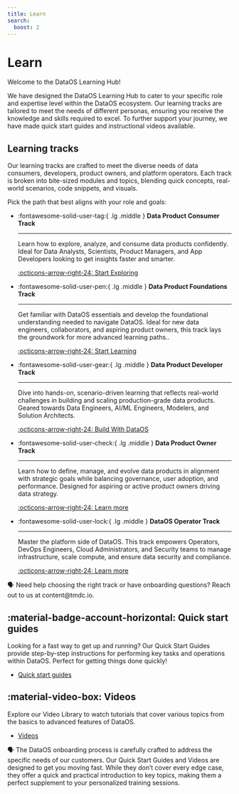 ```yaml
---
title: Learn
search:
  boost: 2
---
```


# Learn


Welcome to the DataOS Learning Hub!

We have designed the DataOS Learning Hub to cater to your specific role and expertise level within the DataOS ecosystem. Our learning tracks are tailored to meet the needs of different personas, ensuring you receive the knowledge and skills required to excel. To further support your journey, we have made quick start guides and instructional videos available. 

## Learning tracks 

Our learning tracks are crafted to meet the diverse needs of data consumers, developers, product owners, and platform operators. Each track is broken into bite-sized modules and topics, blending quick concepts, real-world scenarios, code snippets, and visuals. 

Pick the path that best aligns with your role and goals:

<div class= "grid cards" markdown>

-   :fontawesome-solid-user-tag:{ .lg .middle } **Data Product Consumer Track**

    ---

    Learn how to explore, analyze, and consume data products confidently. Ideal for Data Analysts, Scientists, Product Managers, and App Developers looking to get insights faster and smarter.

    [:octicons-arrow-right-24: Start Exploring](/learn_new/about_dp_consumer_track/)

-   :fontawesome-solid-user-pen:{ .lg .middle } **Data Product Foundations Track**

    ---

    Get familiar with DataOS essentials and develop the foundational understanding needed to navigate DataOS. Ideal for new data engineers, collaborators, and aspiring product owners, this track lays the groundwork for more advanced learning paths..


    [:octicons-arrow-right-24: Start Learning](/learn_new/about_dp_foundations_track)


-   :fontawesome-solid-user-gear:{ .lg .middle } **Data Product Developer Track**

    ---

    Dive into hands-on, scenario-driven learning that reflects real-world challenges in building and scaling production-grade data products. Geared towards Data Engineers, AI/ML Engineers, Modelers, and Solution Architects.
    
    [:octicons-arrow-right-24: Build With DataOS](/learn_new/about_dp_developer_track/)

-   :fontawesome-solid-user-check:{ .lg .middle } **Data Product Owner Track**

    ---

    Learn how to define, manage, and evolve data products in alignment with strategic goals while balancing governance, user adoption, and performance. Designed for aspiring or active product owners driving data strategy. 


    [:octicons-arrow-right-24:  Learn more](/learn_new/about_dp_owner_track/)

-   :fontawesome-solid-user-lock:{ .lg .middle } **DataOS Operator Track**

    ---

    Master the platform side of DataOS. This track empowers Operators, DevOps Engineers, Cloud Administrators, and Security teams to manage infrastructure, scale compute, and ensure data security and compliance.
    
    [:octicons-arrow-right-24:  Learn more](/learn_new/about_operator_track/)


</div>

<aside class="callout">
🗣 Need help choosing the right track or have onboarding questions? Reach out to us at content@tmdc.io.
</aside>

## :material-badge-account-horizontal: Quick start guides

Looking for a fast way to get up and running? Our Quick Start Guides provide step-by-step instructions for performing key tasks and operations within DataOS. Perfect for getting things done quickly!

<div class= "grid cards" markdown>

-   [Quick start guides](/quick_guides/)
    
</div>

## :material-video-box: Videos

Explore our Video Library to watch tutorials that cover various topics from the basics to advanced features of DataOS. 

<div class= "grid cards" markdown>

-   [Videos](/videos/)    

</div>

<aside class="callout">
🗣 The DataOS onboarding process is carefully crafted to address the specific needs of our customers. Our Quick Start Guides and Videos are designed to get you moving fast. While they don’t cover every edge case, they offer a quick and practical introduction to key topics, making them a perfect supplement to your personalized training sessions.
</aside>